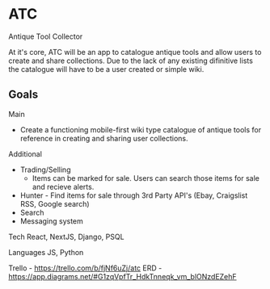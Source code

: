 # ATC
Antique Tool Collector

At it's core, ATC will be an app to catalogue antique tools and allow users to create and share collections.  Due to the lack of any existing difinitive lists the catalogue will have to be a user created or simple wiki.

## Goals

Main
- Create a functioning mobile-first wiki type catalogue of antique tools for reference in creating and sharing user collections.

Additional
- Trading/Selling
  - Items can be marked for sale.  Users can search those items for sale and recieve alerts.
- Hunter - Find items for sale through 3rd Party API's (Ebay, Craigslist RSS, Google search)
- Search
- Messaging system

Tech
React, NextJS, Django, PSQL

Languages
JS, Python

Trello - https://trello.com/b/fjNf6uZj/atc
ERD - https://app.diagrams.net/#G1zqVpfTr_HdkTnneqk_vm_blONzdEZehF
